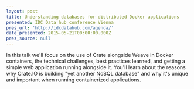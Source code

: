 ```yaml
---
layout: post
title: Understanding databases for distributed Docker applications
presented: IDC Data hub conference Vienna
pres_url: 'http://idcdatahub.com/agenda/'
date_presented: 2015-05-21T00:00:00.000Z
pres_source: null
---
```


In this talk we'll focus on the use of Crate alongside Weave in Docker containers, the technical challenges, best practices learned, and getting a simple web application running alongside it. You'll learn about the reasons why Crate.IO is building "yet another NoSQL database" and why it's unique and important when running containerized applications.

